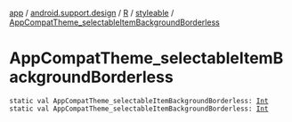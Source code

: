[app](../../../index.md) / [android.support.design](../../index.md) / [R](../index.md) / [styleable](index.md) / [AppCompatTheme_selectableItemBackgroundBorderless](./-app-compat-theme_selectable-item-background-borderless.md)

# AppCompatTheme_selectableItemBackgroundBorderless

`static val AppCompatTheme_selectableItemBackgroundBorderless: `[`Int`](https://kotlinlang.org/api/latest/jvm/stdlib/kotlin/-int/index.html)
`static val AppCompatTheme_selectableItemBackgroundBorderless: `[`Int`](https://kotlinlang.org/api/latest/jvm/stdlib/kotlin/-int/index.html)